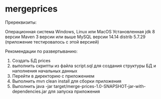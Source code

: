 # mergeprices

Пререквизиты:

Операционная система Windows, Linux или MacOS
Установленная jdk 8 версии
Maven 3 версии или выше
MySQL версии 14.14 distrib 5.7.29 (приложение тестировалось с этой версией)

Рекомендации по развертыванию:
1. Создать БД prices
2. выполнить скрипты из файла script.sql для создания структуры БД и наполнения начальных данных
3. Перейти в директорию с приложением
4. Выполнить mvn clean install для сборки приложения
5. Выполнить java -jar target/merge-prices-1.0-SNAPSHOT-jar-with-dependencies.jar для запуска приложения
